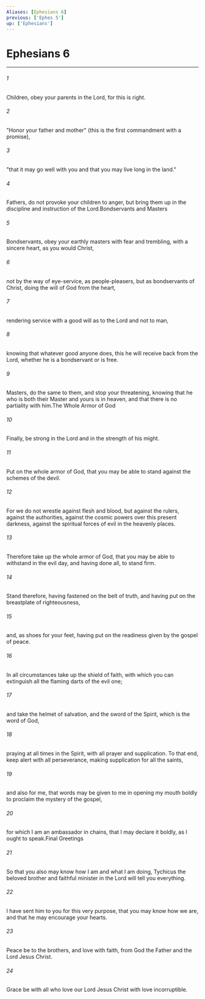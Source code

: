 ```yaml
---
Aliases: [Ephesians 6]
previous: ['Ephes 5']
up: ['Ephesians']
---
```

# Ephesians 6
***



###### 1 
Children, obey your parents in the Lord, for this is right. 

###### 2 
"Honor your father and mother" (this is the first commandment with a promise), 

###### 3 
"that it may go well with you and that you may live long in the land." 

###### 4 
Fathers, do not provoke your children to anger, but bring them up in the discipline and instruction of the Lord.Bondservants and Masters 

###### 5 
Bondservants, obey your earthly masters with fear and trembling, with a sincere heart, as you would Christ, 

###### 6 
not by the way of eye-service, as people-pleasers, but as bondservants of Christ, doing the will of God from the heart, 

###### 7 
rendering service with a good will as to the Lord and not to man, 

###### 8 
knowing that whatever good anyone does, this he will receive back from the Lord, whether he is a bondservant or is free. 

###### 9 
Masters, do the same to them, and stop your threatening, knowing that he who is both their Master and yours is in heaven, and that there is no partiality with him.The Whole Armor of God 

###### 10 
Finally, be strong in the Lord and in the strength of his might. 

###### 11 
Put on the whole armor of God, that you may be able to stand against the schemes of the devil. 

###### 12 
For we do not wrestle against flesh and blood, but against the rulers, against the authorities, against the cosmic powers over this present darkness, against the spiritual forces of evil in the heavenly places. 

###### 13 
Therefore take up the whole armor of God, that you may be able to withstand in the evil day, and having done all, to stand firm. 

###### 14 
Stand therefore, having fastened on the belt of truth, and having put on the breastplate of righteousness, 

###### 15 
and, as shoes for your feet, having put on the readiness given by the gospel of peace. 

###### 16 
In all circumstances take up the shield of faith, with which you can extinguish all the flaming darts of the evil one; 

###### 17 
and take the helmet of salvation, and the sword of the Spirit, which is the word of God, 

###### 18 
praying at all times in the Spirit, with all prayer and supplication. To that end, keep alert with all perseverance, making supplication for all the saints, 

###### 19 
and also for me, that words may be given to me in opening my mouth boldly to proclaim the mystery of the gospel, 

###### 20 
for which I am an ambassador in chains, that I may declare it boldly, as I ought to speak.Final Greetings 

###### 21 
So that you also may know how I am and what I am doing, Tychicus the beloved brother and faithful minister in the Lord will tell you everything. 

###### 22 
I have sent him to you for this very purpose, that you may know how we are, and that he may encourage your hearts. 

###### 23 
Peace be to the brothers, and love with faith, from God the Father and the Lord Jesus Christ. 

###### 24 
Grace be with all who love our Lord Jesus Christ with love incorruptible.
